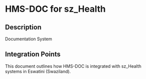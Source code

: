 # HMS-DOC for sz_Health

## Description

Documentation System

## Integration Points

This document outlines how HMS-DOC is integrated with sz_Health systems in Eswatini (Swaziland).
